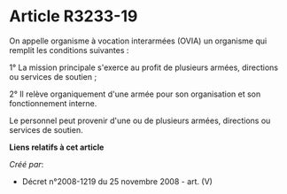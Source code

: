 # Article R3233-19

On appelle organisme à vocation interarmées (OVIA) un organisme qui remplit les conditions suivantes :

1° La mission principale s'exerce au profit de plusieurs armées, directions ou services de soutien ;

2° Il relève organiquement d'une armée pour son organisation et son fonctionnement interne.

Le personnel peut provenir d'une ou de plusieurs armées, directions ou services de soutien.

**Liens relatifs à cet article**

_Créé par_:

  - Décret n°2008-1219 du 25 novembre 2008 - art. (V)
